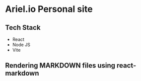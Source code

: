 # Ariel.io Personal site

## Tech Stack

* React
* Node JS
* Vite

## Rendering MARKDOWN files using react-markdown